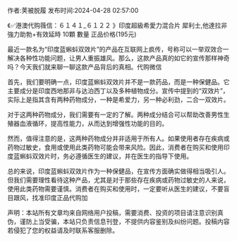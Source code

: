 <p>作者:荚被脱履 发布时间:2024-04-28 02:57:00</p>
<p>《✅港澳代购薇信：６１４１_６１２２ 》印度超級希愛力混合片 犀利士,他達拉非 強力助勃+有效延時 10顆 數量 正品价格(195元) </p>
									<p>最近一款名为“印度蓝蝌蚪双效片”的产品在互联网上疯传，号称可以一举双效合一解决各种性功能问题，让男人重振雄风。那么，这款产品真的如它的宣传那样神奇吗？今天我们就来聊一聊这款产品背后的真相。代购微信</p><p>首先，我们要明确一点，印度蓝蝌蚪双效片并不是一款药品，而是一种保健品。它主要成分是印度西地那非与达泊西丁以及多种植物成分。宣传中提到的“双效片”，实际上是指其含有两种药物成分，一种是希爱力，另一种必利劲，二合一双效片。</p><p>对于这两种药物成分，我们需要有一定的了解。两种成分结合可以帮助改善男性生殖器血液循环，提高性能力，从而达到增强性功能的目的。</p><p>然而，值得注意的是，这两种药物成分并非适用于所有人。如果使用者存在疾病或药物过敏史，食用或使用此类药物可能会带来风险。因此，消费者在购买和使用印度蓝蝌蚪双效片时，务必遵循医生的建议，并在医生的指导下使用。</p><p>总的来说，印度蓝蝌蚪双效片作为一种保健品，在宣传方面确实做得相当吸引人。但我们需要理性看待这种产品，尤其是对于那些存在疾病或药物过敏史的人来说，使用此类药物需要谨慎。消费者在购买和使用时，一定要听从医生的建议，不要盲目跟风，找准印度正品代购加</p>				声明：本站所有文章均来自网络用户投稿，需要消费、投资的项目请注意识别真伪，谨防上当受骗，本站只负责信息刊登，不提供内容鉴别及纠纷问题。投稿内容若侵犯了您的权益请及时联系客服删除。				
